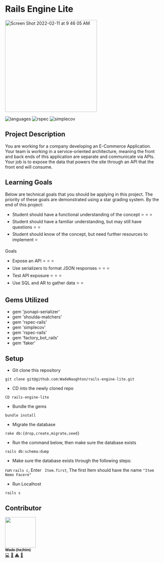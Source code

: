 # Rails Engine Lite

<img width="300" alt="Screen Shot 2022-02-11 at 9 46 05 AM" src="https://user-images.githubusercontent.com/90228086/153612657-947783f9-b055-4e53-a3bc-d7afccd75d13.png">

![languages](https://img.shields.io/github/languages/top/WadeNaughton/rails-engine-lite?color=red)
![rspec](https://img.shields.io/gem/v/rspec?color=blue&label=rspec)
![simplecov](https://img.shields.io/gem/v/simplecov?color=blue&label=simplecov)

## Project Description 
You are working for a company developing an E-Commerce Application. Your team is working in a service-oriented architecture, meaning the front and back ends of this application are separate and communicate via APIs. Your job is to expose the data that powers the site through an API that the front end will consume.

## Learning Goals 

Below are technical goals that you should be applying in this project.
The priority of these goals are demonstrated using a star grading system.
By the end of this project:
- Student should have a functional understanding of the concept ⭐ ⭐ ⭐
- Student should have a familiar understanding, but may still have questions ⭐ ⭐
- Student should know of the concept, but need further resources to implement ⭐

Goals

- Expose an API ⭐ ⭐ ⭐
- Use serializers to format JSON responses ⭐ ⭐ ⭐
- Test API exposure ⭐ ⭐ ⭐
- Use SQL and AR to gather data ⭐ ⭐


## Gems Utilized

- gem 'jsonapi-serializer'
- gem 'shoulda-matchers'
- gem 'rspec-rails'
- gem 'simplecov'
- gem 'rspec-rails'
- gem 'factory_bot_rails'
- gem 'faker'


## **Setup**

- Git clone this repository 

```
git clone git@github.com:WadeNaughton/rails-engine-lite.git
```

- CD into the newly cloned repo

```
CD rails-engine-lite
```

- Bundle the gems 

```
bundle install
```

- Migrate the database

```
rake db:{drop,create,migrate,seed}
```

- Run the command below, then make sure the database exists

```
rails db:schema:dump
```

- Make sure the database exists through the following steps:

 run ``` rails c ```,
 Enter ``` Item.first```,
 The first Item should have the name ``` "Item Nemo Facere" ```
 
 - Run Localhost 

```rails s```


## **Contributor**

 <td align="center"><a href="https://github.com/wadenaughton"><img src="https://avatars.githubusercontent.com/u/90228086?v=4" width="100px;" alt=""/><br /><sub><b>Wade (he/him)</b></sub></a><br /><a href="https://github.com/WadeNaughton/rails-engine-lite/commits?author=wadenaughton" title="Code">💻</a> <a href="#ideas-wadenaughton" title="Ideas, Planning, & Feedback">🤔</a> <a href="https://github.com/WadeNaughton/rails-engine-lite/commits?author=wadenaughton" title="Tests">⚠️</a> <a href="https://github.com/WadeNaughton/rails-engine-lite/pulls?q=is%3Apr+reviewed-by%3Ajwadenaughton" title="Reviewed Pull Requests">👀</a></td>
